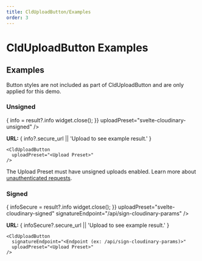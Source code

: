 ```yaml
---
title: CldUploadButton/Examples
order: 3
---
```

<script>
    import Callout from '$lib/components/Callout.svelte'
    import { CldUploadButton } from 'svelte-cloudinary'
let info
    let infoSecure
</script>

# CldUploadButton Examples

## Examples

<Callout type="info" emoji={false}>
  Button styles are not included as part of CldUploadButton and are only applied for this demo.
</Callout>

### Unsigned

<div class="mt-6">
      <CldUploadButton
        class="text-white text-bold uppercase bg-[#ff5050] px-2 py-4 rounded-md"
        onUpload={(result, widget) => {
          info = result?.info
          widget.close();
        }}
        uploadPreset="svelte-cloudinary-unsigned"
      />
      <p><strong>URL:</strong> { info?.secure_url || 'Upload to see example result.' }</p>
</div>

```
<CldUploadButton
  uploadPreset="<Upload Preset>"
/>
```

<Callout emoji={false}>
  The Upload Preset must have unsigned uploads enabled.  Learn more about <a href="https://cloudinary.com/documentation/upload_images#unauthenticated_requests">unauthenticated requests</a>.
</Callout>

### Signed

<div class="mt-6">
      <CldUploadButton
        class="text-white text-bold uppercase bg-[#ff5050] px-2 py-4 rounded-md"
        onUpload={(result, widget) => {
          infoSecure = result?.info
          widget.close();
        }}
        uploadPreset="svelte-cloudinary-signed"
        signatureEndpoint="/api/sign-cloudinary-params"
      />
      <p><strong>URL:</strong> { infoSecure?.secure_url || 'Upload to see example result.' }</p>
</div>

```
<CldUploadButton
  signatureEndpoint="<Endpoint (ex: /api/sign-cloudinary-params)>"
  uploadPreset="<Upload Preset>"
/>
```
